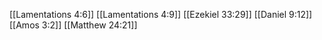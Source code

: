 [[Lamentations 4:6]]
[[Lamentations 4:9]]
[[Ezekiel 33:29]]
[[Daniel 9:12]]
[[Amos 3:2]]
[[Matthew 24:21]]
